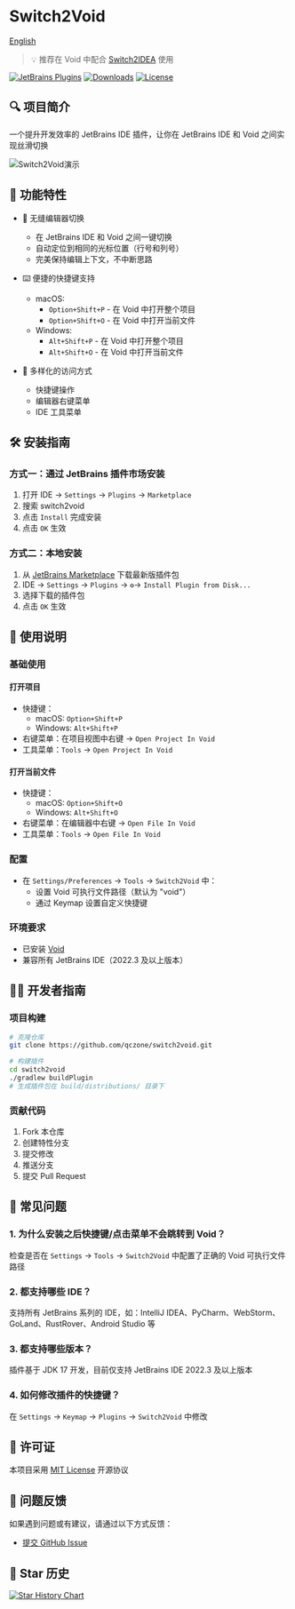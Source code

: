 # Switch2Void

[English](README.md)

> 💡 推荐在 Void 中配合 [Switch2IDEA](https://github.com/qczone/switch2idea) 使用


[![JetBrains Plugins](https://img.shields.io/jetbrains/plugin/v/26309-switch2void?label=JetBrains%20Marketplace&style=for-the-badge&logo=intellij-idea)](https://plugins.jetbrains.com/plugin/26309-switch2void)
[![Downloads](https://img.shields.io/jetbrains/plugin/d/26309-switch2void?style=for-the-badge&logo=intellij-idea)](https://plugins.jetbrains.com/plugin/26309-switch2void)
[![License](https://img.shields.io/badge/license-MIT-blue.svg?style=for-the-badge)](LICENSE)

## 🔍 项目简介
一个提升开发效率的 JetBrains IDE 插件，让你在 JetBrains IDE 和 Void 之间实现丝滑切换

![Switch2Void演示](images/switch-show.gif)

## 🌟 功能特性

- 🚀 无缝编辑器切换
  - 在 JetBrains IDE 和 Void 之间一键切换
  - 自动定位到相同的光标位置（行号和列号）
  - 完美保持编辑上下文，不中断思路

- ⌨️ 便捷的快捷键支持
  - macOS:
    - `Option+Shift+P` - 在 Void 中打开整个项目
    - `Option+Shift+O` - 在 Void 中打开当前文件
  - Windows:
    - `Alt+Shift+P` - 在 Void 中打开整个项目
    - `Alt+Shift+O` - 在 Void 中打开当前文件

- 🔧 多样化的访问方式
  - 快捷键操作
  - 编辑器右键菜单
  - IDE 工具菜单

## 🛠️ 安装指南

### 方式一：通过 JetBrains 插件市场安装
1. 打开 IDE → `Settings` → `Plugins` → `Marketplace`
2. 搜索 switch2void
3. 点击 `Install` 完成安装
4. 点击 `OK` 生效

### 方式二：本地安装
1. 从 [JetBrains Marketplace](https://plugins.jetbrains.com/plugin/26309-switch2void) 下载最新版插件包
2. IDE → `Settings` → `Plugins` → `⚙️`→ `Install Plugin from Disk...`
3. 选择下载的插件包
4. 点击 `OK` 生效


## 🚀 使用说明

### 基础使用

#### 打开项目
- 快捷键：
  - macOS: `Option+Shift+P` 
  - Windows: `Alt+Shift+P`
- 右键菜单：在项目视图中右键 → `Open Project In Void`
- 工具菜单：`Tools` → `Open Project In Void`

#### 打开当前文件
- 快捷键：
  - macOS: `Option+Shift+O` 
  - Windows: `Alt+Shift+O`
- 右键菜单：在编辑器中右键 → `Open File In Void`
- 工具菜单：`Tools` → `Open File In Void`

### 配置
- 在 `Settings/Preferences` → `Tools` → `Switch2Void` 中：
  - 设置 Void 可执行文件路径（默认为 "void"）
  - 通过 Keymap 设置自定义快捷键

### 环境要求
- 已安装 [Void](https://voideditor.com)
- 兼容所有 JetBrains IDE（2022.3 及以上版本）

## 🧑‍💻 开发者指南

### 项目构建
```bash
# 克隆仓库
git clone https://github.com/qczone/switch2void.git

# 构建插件
cd switch2void
./gradlew buildPlugin  
# 生成插件包在 build/distributions/ 目录下
```

### 贡献代码
1. Fork 本仓库
2. 创建特性分支
3. 提交修改
4. 推送分支
5. 提交 Pull Request

## 🙋 常见问题 

### 1. 为什么安装之后快捷键/点击菜单不会跳转到 Void？
检查是否在 `Settings` → `Tools` → `Switch2Void` 中配置了正确的 Void 可执行文件路径

### 2. 都支持哪些 IDE？
支持所有 JetBrains 系列的 IDE，如：IntelliJ IDEA、PyCharm、WebStorm、GoLand、RustRover、Android Studio 等

### 3. 都支持哪些版本？
插件基于 JDK 17 开发，目前仅支持 JetBrains IDE 2022.3 及以上版本

### 4. 如何修改插件的快捷键？
在 `Settings` → `Keymap` → `Plugins` → `Switch2Void` 中修改

## 📄 许可证
本项目采用 [MIT License](LICENSE) 开源协议


## 📮 问题反馈
如果遇到问题或有建议，请通过以下方式反馈：
- [提交 GitHub Issue](https://github.com/qczone/switch2void/issues)

## 🌟 Star 历史

[![Star History Chart](https://api.star-history.com/svg?repos=qczone/switch2void&type=Date)](https://star-history.com/#qczone/switch2void&Date)